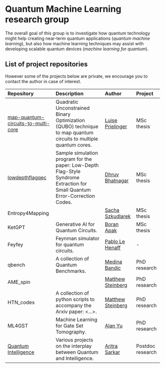 # Quantum Machine Learning research group

The overall goal of this group is to investigate how quantum technology might help creating near-term quantum applications (_quantum machine learning_), but also how machine learning techniques may assist with developing scalable quantum devices (_machine learning for quantum_).

## List of project repositories

However some of the projects below are private, we encourage you to contact the author in case of interest.

| Repository                                                                                             | Description                                                                                                                 | Author                                                  |  Project     |
| :----------------------------------------------------------------------------------------------------- | :-------------------------------------------------------------------------------------------------------------------------- | :------------------------------------------------------ | :----------- |
| [map-quantum-circuits-to-multi-core](https://github.com/QML-Group/map-quantum-circuits-to-multi-core)  | Quadratic Unconstrained Binary Optimization (QUBO) technique to map quantum circuits to multiple quantum cores.             | [Luise Prielinger](https://github.com/Luisenden)        | MSc thesis   |
| [lowdepthflagqec](https://github.com/QML-Group/lowdepthflagqec)                                        | Sample simulation program for the paper: Low-Depth Flag-Style Syndrome Extraction for Small Quantum Error-Correction Codes. | [Dhruv Bhatnagar](https://github.com/dhruvbhq)          | MSc thesis   |
| Entropy4Mapping                                                                                        |                                                                                                                             | [Sacha Szkudlarek](https://github.com/szkud)            | MSc thesis   |
| KetGPT                                                                                                 | Generative AI for Quantum Circuits.                                                                                         | [Boran Apak](https://github.com/boranapak)              | MSc thesis   |
| Feyfey                                                                                                 | Feynman simulator for quantum circuits.                                                                                    | [Pablo Le Henaff](https://github.com/pablolh)                 | -   |
| qbench                                                                                                 | A collection of Quantum Benchmarks.                                                                                         | [Medina Bandic](https://github.com/MedinaBandic)        | PhD research |
| AME_spin                                                                                               |                                                                                                                             | [Matthew Steinberg](https://github.com/mattsteinberg13) | PhD research |
| HTN_codes                                                                                              | A collection of python scripts to accompany the Arxiv paper: <...>.                                                         | [Matthew Steinberg](https://github.com/mattsteinberg13) | PhD research |
| ML4GST                                                                                                 | Machine Learning for Gate Set Tomography.                                                                                   | [Alan Yu](https://github.com/kyyalan)                   | PhD research |
| [Quantum Intelligence](https://github.com/Advanced-Research-Centre)                                                                                                 | Various projects on the interplay between Quantum and Intelligence.                                                                                   | [Aritra Sarkar](https://github.com/prince-ph0en1x)                   | Postdoc research |
